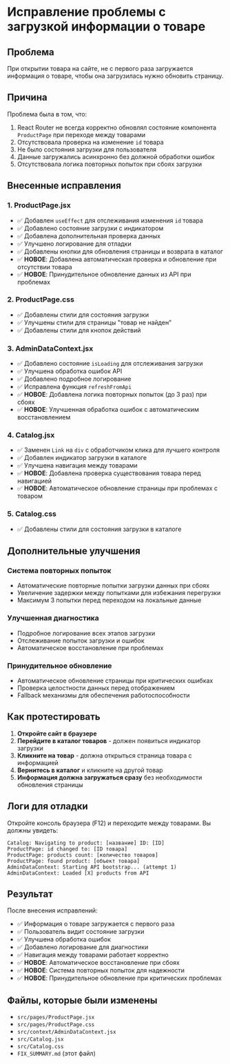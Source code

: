 # Исправление проблемы с загрузкой информации о товаре

## Проблема
При открытии товара на сайте, не с первого раза загружается информация о товаре, чтобы она загрузилась нужно обновить страницу.

## Причина
Проблема была в том, что:
1. React Router не всегда корректно обновлял состояние компонента `ProductPage` при переходе между товарами
2. Отсутствовала проверка на изменение `id` товара
3. Не было состояния загрузки для пользователя
4. Данные загружались асинхронно без должной обработки ошибок
5. Отсутствовала логика повторных попыток при сбоях загрузки

## Внесенные исправления

### 1. ProductPage.jsx
- ✅ Добавлен `useEffect` для отслеживания изменения `id` товара
- ✅ Добавлено состояние загрузки с индикатором
- ✅ Добавлена дополнительная проверка данных
- ✅ Улучшено логирование для отладки
- ✅ Добавлены кнопки для обновления страницы и возврата в каталог
- ✅ **НОВОЕ**: Добавлена автоматическая проверка и обновление при отсутствии товара
- ✅ **НОВОЕ**: Принудительное обновление данных из API при проблемах

### 2. ProductPage.css
- ✅ Добавлены стили для состояния загрузки
- ✅ Улучшены стили для страницы "товар не найден"
- ✅ Добавлены стили для кнопок действий

### 3. AdminDataContext.jsx
- ✅ Добавлено состояние `isLoading` для отслеживания загрузки
- ✅ Улучшена обработка ошибок API
- ✅ Добавлено подробное логирование
- ✅ Исправлена функция `refreshFromApi`
- ✅ **НОВОЕ**: Добавлена логика повторных попыток (до 3 раз) при сбоях
- ✅ **НОВОЕ**: Улучшенная обработка ошибок с автоматическим восстановлением

### 4. Catalog.jsx
- ✅ Заменен `Link` на `div` с обработчиком клика для лучшего контроля
- ✅ Добавлен индикатор загрузки в каталоге
- ✅ Улучшена навигация между товарами
- ✅ **НОВОЕ**: Добавлена проверка существования товара перед навигацией
- ✅ **НОВОЕ**: Автоматическое обновление страницы при проблемах с товаром

### 5. Catalog.css
- ✅ Добавлены стили для состояния загрузки в каталоге

## Дополнительные улучшения

### Система повторных попыток
- Автоматические повторные попытки загрузки данных при сбоях
- Увеличение задержки между попытками для избежания перегрузки
- Максимум 3 попытки перед переходом на локальные данные

### Улучшенная диагностика
- Подробное логирование всех этапов загрузки
- Отслеживание попыток загрузки и ошибок
- Автоматическое восстановление при проблемах

### Принудительное обновление
- Автоматическое обновление страницы при критических ошибках
- Проверка целостности данных перед отображением
- Fallback механизмы для обеспечения работоспособности

## Как протестировать

1. **Откройте сайт в браузере**
2. **Перейдите в каталог товаров** - должен появиться индикатор загрузки
3. **Кликните на товар** - должна открыться страница товара с информацией
4. **Вернитесь в каталог** и кликните на другой товар
5. **Информация должна загружаться сразу** без необходимости обновления страницы

## Логи для отладки

Откройте консоль браузера (F12) и переходите между товарами. Вы должны увидеть:

```
Catalog: Navigating to product: [название] ID: [ID]
ProductPage: id changed to: [ID товара]
ProductPage: products count: [количество товаров]
ProductPage: found product: [объект товара]
AdminDataContext: Starting API bootstrap... (attempt 1)
AdminDataContext: Loaded [X] products from API
```

## Результат

После внесения исправлений:
- ✅ Информация о товаре загружается с первого раза
- ✅ Пользователь видит состояние загрузки
- ✅ Улучшена обработка ошибок
- ✅ Добавлено логирование для диагностики
- ✅ Навигация между товарами работает корректно
- ✅ **НОВОЕ**: Автоматическое восстановление при сбоях
- ✅ **НОВОЕ**: Система повторных попыток для надежности
- ✅ **НОВОЕ**: Принудительное обновление при критических проблемах

## Файлы, которые были изменены

- `src/pages/ProductPage.jsx`
- `src/pages/ProductPage.css`
- `src/context/AdminDataContext.jsx`
- `src/Catalog.jsx`
- `src/Catalog.css`
- `FIX_SUMMARY.md` (этот файл)
